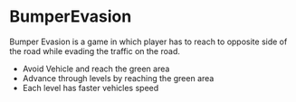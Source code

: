 # BumperEvasion
Bumper Evasion is a game in which player has to reach to opposite side of the road while evading the traffic on the road.

 - Avoid Vehicle and reach the green area
 - Advance through levels by reaching the green area
 - Each level has faster vehicles speed
